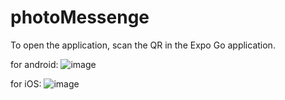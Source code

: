 # photoMessenge
To open the application, scan the QR in the Expo Go application.

for android:
![image](https://github.com/ISoRkAI/photoMessenge/assets/98584314/5cfaa6e7-dd82-41b2-9fb6-04dc818ec8a3)

for iOS:
![image](https://github.com/ISoRkAI/photoMessenge/assets/98584314/284c7938-d6a4-49f3-a64d-c90060122ece)
